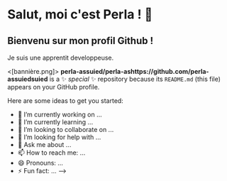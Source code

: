 # Salut, moi c'est Perla ! 👋
## Bienvenu sur mon profil Github !
Je suis une apprentit developpeuse.


<[bannière.png]>
**perla-assuied/perla-ashttps://github.com/perla-assuiedsuied** is a ✨ _special_ ✨ repository because its `README.md` (this file) appears on your GitHub profile.

Here are some ideas to get you started:

- 🔭 I’m currently working on ...
- 🌱 I’m currently learning ...
- 👯 I’m looking to collaborate on ...
- 🤔 I’m looking for help with ...
- 💬 Ask me about ...
- 📫 How to reach me: ...
- 😄 Pronouns: ...
- ⚡ Fun fact: ...
-->
